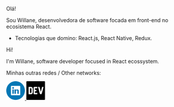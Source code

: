 Olá!

Sou Willane, desenvolvedora de software focada em front-end no ecosistema React.

- Tecnologias que domino: React.js, React Native, Redux.

Hi!

I'm Willane, software developer focused in React ecossystem.

Minhas outras redes / Other networks:

<a href='https://www.linkedin.com/in/willane-paiva/' title='linkedIn profile'>
  <img src='https://github.com/wps13/wps13/blob/main/linkedin-logo.png' alt='linkedIn logo' height=50  />
</a>
<a href='https://github.com/wps13/' title='DEV blog'>
  <img src='https://github.com/wps13/wps13/blob/main/dev-logo.png' alt='DEV logo' height=50 />
</a>
